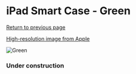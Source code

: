 # iPad Smart Case - Green

[Return to previous page](/ipad_2)

[High-resolution image from Apple](https://store.storeimages.cdn-apple.com/8756/as-images.apple.com/is/MD457?wid=4500&hei=4500&fmt=png)

<div style="width: 384px"><img src="/everypreview/MD457.png" alt="Green"></div>

### Under construction
